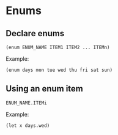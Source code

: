 # Enums

## Declare enums


```
(enum ENUM_NAME ITEM1 ITEM2 ... ITEMn)
```

Example:

```
(enum days mon tue wed thu fri sat sun)
```

## Using an enum item

```
ENUM_NAME.ITEMi
```

Example:

```
(let x days.wed)
```
